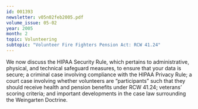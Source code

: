 ```yaml
---
id: 001393
newsletter: v05n02feb2005.pdf
volume_issue: 05-02
year: 2005
month: 2
topic: Volunteering
subtopic: "Volunteer Fire Fighters Pension Act: RCW 41.24"
---
```


We now discuss the HIPAA Security Rule, which pertains to administrative, physical, and technical safeguard measures, to ensure that your data is secure; a criminal case involving compliance with the HIPAA Privacy Rule; a court case involving whether volunteers are “participants” such that they should receive health and pension benefits under RCW 41.24;  veterans’ scoring criteria; and important developments in the case law surrounding the Weingarten Doctrine.